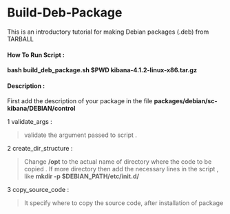 # Build-Deb-Package
This is an introductory tutorial for making Debian packages (.deb) from TARBALL

#### How To Run Script :                
**bash build_deb_package.sh $PWD kibana-4.1.2-linux-x86.tar.gz**

#### Description :          
First  add the description of your package in the file **packages/debian/sc-kibana/DEBIAN/control**     

1 validate_args : 
>validate the argument passed to script .

2 create_dir_structure :     
>Change **/opt** to the actual name of directory where the code to be copied
. If more directory then add the necessary lines in the script ,      
like **mkdir -p $DEBIAN_PATH/etc/init.d/**

3 copy_source_code : 
> It specify where to copy the source code, after installation of package

